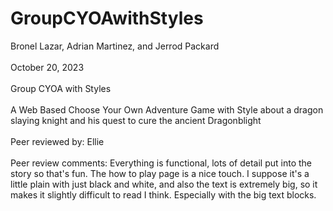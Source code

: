 # GroupCYOAwithStyles

Bronel Lazar, Adrian Martinez, and Jerrod Packard
<br><br>
October 20, 2023
<br><br>
Group CYOA with Styles
<br><br>
A Web Based Choose Your Own Adventure Game with Style about a dragon slaying knight and his quest to cure the ancient Dragonblight
<br><br>
Peer reviewed by: Ellie
<br><br>
Peer review comments: Everything is functional, lots of detail put into the story so that's fun. The how to play page is a nice touch. I suppose it's a little plain with just black and white, and also the text is extremely big, so it makes it slightly difficult to read I think. Especially with the big text blocks.
